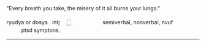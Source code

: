 "Every breath you take, the misery of it all burns your lungs."ㅤㅤㅤㅤ

ryudya or dosya . intj ㅤ𓉸ㅤㅤㅤㅤㅤㅤ
semiverbal, nonverbal, nvufㅤㅤㅤㅤ
ㅤㅤㅤㅤptsd symptons.
_____________________________
